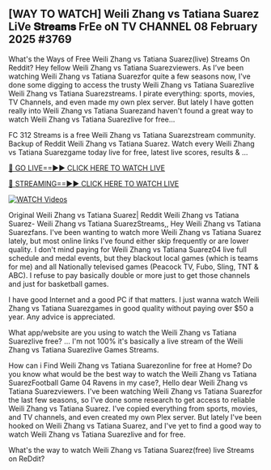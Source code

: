 ## [WAY TO WATCH] Weili Zhang vs Tatiana Suarez LiVe 𝐒𝐭𝐫𝐞𝐚𝐦𝐬 FrEe oN TV CHANNEL 08 February 2025 #3769

What's the Ways of Free Weili Zhang vs Tatiana Suarez(live) Streams On Reddit? Hey fellow Weili Zhang vs Tatiana Suarezviewers. As I’ve been watching Weili Zhang vs Tatiana Suarezfor quite a few seasons now, I've done some digging to access the trusty Weili Zhang vs Tatiana Suarezlive Weili Zhang vs Tatiana Suarezstreams. I pirate everything: sports, movies, TV Channels, and even made my own plex server. But lately I have gotten really into Weili Zhang vs Tatiana Suarezand haven't found a great way to watch Weili Zhang vs Tatiana Suarezlive for free...

FC 312 Streams is a free Weili Zhang vs Tatiana Suarezstream community. Backup of Reddit Weili Zhang vs Tatiana Suarez. Watch every Weili Zhang vs Tatiana Suarezgame today live for free, latest live scores, results & ...

[🔴 GO LIVE==►► CLICK HERE TO WATCH LIVE](https://streamespn.org/ufc-312-du-plessis-vs-strickland-2-live/?md)

[🔴 STREAMING==►► CLICK HERE TO WATCH LIVE](https://streamespn.org/ufc-312-du-plessis-vs-strickland-2-live/?md)

[![WATCH Videos](https://i.imgur.com/dJHk4Zq.gif)](https://streamespn.org/ufc-312-du-plessis-vs-strickland-2-live/?md)

Original Weili Zhang vs Tatiana Suarez| Reddit Weili Zhang vs Tatiana Suarez- Weili Zhang vs Tatiana SuarezStreams,, Hey Weili Zhang vs Tatiana Suarezfans. I've been wanting to watch more Weili Zhang vs Tatiana Suarez lately, but most online links I've found either skip frequently or are lower quality. I don't mind paying for Weili Zhang vs Tatiana Suarez04 live full schedule and medal events, but they blackout local games (which is teams for me) and all Nationally televised games (Peacock TV, Fubo, Sling, TNT & ABC). I refuse to pay basically double or more just to get those channels and just for basketball games.

I have good Internet and a good PC if that matters. I just wanna watch Weili Zhang vs Tatiana Suarezgames in good quality without paying over $50 a year. Any advice is appreciated.

What app/website are you using to watch the Weili Zhang vs Tatiana Suarezlive free? ... I'm not 100% it's basically a live stream of the Weili Zhang vs Tatiana Suarezlive Games Streams.

How can i Find Weili Zhang vs Tatiana Suarezonline for free at Home? Do you know what would be the best way to watch the Weili Zhang vs Tatiana SuarezFootball Game 04 Ravens in my case?, Hello dear Weili Zhang vs Tatiana Suarezviewers. I've been watching Weili Zhang vs Tatiana Suarezfor the last few seasons, so I've done some research to get access to reliable Weili Zhang vs Tatiana Suarez. I've copied everything from sports, movies, and TV channels, and even created my own Plex server. But lately I've been hooked on Weili Zhang vs Tatiana Suarez, and I've yet to find a good way to watch Weili Zhang vs Tatiana Suarezlive and for free.

What's the way to watch Weili Zhang vs Tatiana Suarez(free) live Streams on ReDdit?